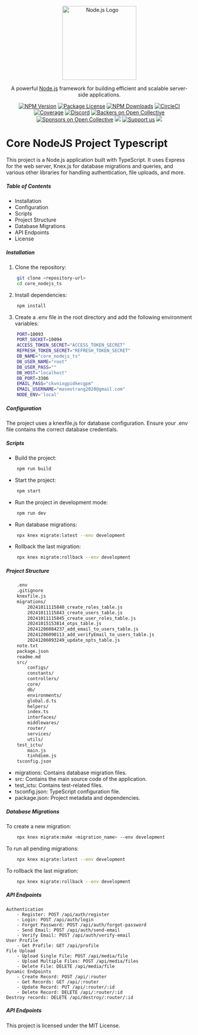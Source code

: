 <p align="center">
  <a href="http://nodejs.org/" target="blank"><img src="https://nodejs.org/static/images/logo.svg" width="200" alt="Node.js Logo" /></a>
</p>

[circleci-image]: https://img.shields.io/circleci/build/github/nodejs/node/master?token=abc123def456
[circleci-url]: https://circleci.com/gh/nodejs/node

  <p align="center">A powerful <a href="http://nodejs.org" target="_blank">Node.js</a> framework for building efficient and scalable server-side applications.</p>
    <p align="center">
<a href="https://www.npmjs.com/org/nodejs" target="_blank"><img src="https://img.shields.io/npm/v/node.svg" alt="NPM Version" /></a>
<a href="https://www.npmjs.com/org/nodejs" target="_blank"><img src="https://img.shields.io/npm/l/node.svg" alt="Package License" /></a>
<a href="https://www.npmjs.com/org/nodejs" target="_blank"><img src="https://img.shields.io/npm/dm/node.svg" alt="NPM Downloads" /></a>
<a href="https://circleci.com/gh/nodejs/node" target="_blank"><img src="https://img.shields.io/circleci/build/github/nodejs/node/master" alt="CircleCI" /></a>
<a href="https://coveralls.io/github/nodejs/node?branch=master" target="_blank"><img src="https://coveralls.io/repos/github/nodejs/node/badge.svg?branch=master#9" alt="Coverage" /></a>
<a href="https://discord.gg/G7Qnnhy" target="_blank"><img src="https://img.shields.io/badge/discord-online-brightgreen.svg" alt="Discord"/></a>
<a href="https://opencollective.com/node#backer" target="_blank"><img src="https://img.shields.io/badge/Backers-Open%20Collective-41B883.svg" alt="Backers on Open Collective" /></a>
<a href="https://opencollective.com/node#sponsor" target="_blank"><img src="https://img.shields.io/badge/Sponsors-Open%20Collective-41B883.svg" alt="Sponsors on Open Collective" /></a>
  <a href="https://paypal.me/nodejs" target="_blank"><img src="https://img.shields.io/badge/Donate-PayPal-ff3f59.svg"/></a>
    <a href="https://opencollective.com/node#sponsor"  target="_blank"><img src="https://img.shields.io/badge/Support%20us-Open%20Collective-41B883.svg" alt="Support us"></a>
  <a href="https://twitter.com/nodejs" target="_blank"><img src="https://img.shields.io/twitter/follow/nodejs.svg?style=social&label=Follow"></a>
</p>

# Core NodeJS Project Typescript
This project is a Node.js application built with TypeScript. It uses Express for the web server, Knex.js for database migrations and queries, and various other libraries for handling authentication, file uploads, and more.

##### Table of Contents
- Installation
- Configuration
- Scripts
- Project Structure
- Database Migrations
- API Endpoints
- License

##### Installation

1. Clone the repository:
```bash
    git clone <repository-url>
    cd core_nodejs_ts
```
2. Install dependencies:
```bash
    npm install
```

3. Create a .env file in the root directory and add the following environment variables:
```bash
    PORT=10093
    PORT_SOCKET=10094
    ACCESS_TOKEN_SECRET="ACCESS_TOKEN_SECRET"
    REFRESH_TOKEN_SECRET="REFRESH_TOKEN_SECRET"
    DB_NAME="core_nodejs_ts"
    DB_USER_NAME="root"
    DB_USER_PASS=""
    DB_HOST="localhost"
    DB_PORT=3306
    EMAIL_PASS="ckvnixgpidkecgpm"
    EMAIL_USERNAME="maseotrang2020@gmail.com"
    NODE_ENV='local'
```

##### Configuration
The project uses a knexfile.js  for database configuration. Ensure your .env file contains the correct database credentials.

##### Scripts
- Build the project:
```bash
    npm run build
```
- Start the project:
```bash
    npm start
```

- Run the project in development mode:
```bash
    npm run dev
```

- Run database migrations:
```bash
    npx knex migrate:latest --env development
```

- Rollback the last migration:
```bash
    npx knex migrate:rollback --env development
```

##### Project Structure
```bash
    .env
    .gitignore
    knexfile.js
    migrations/
        20241011115840_create_roles_table.js
        20241011115843_create_users_table.js
        20241011115845_create_user_roles_table.js
        20241015153814_otps_table.js
        20241206084237_add_email_to_users_table.js
        20241206090113_add_verifyEmail_to_users_table.js
        20241206093249_update_opts_table.js
    note.txt
    package.json
    readme.md
    src/
        configs/
        constants/
        controllers/
        core/
        db/
        environments/
        global.d.ts
        helpers/
        index.ts
        interfaces/
        middlewares/
        router/
        services/
        utils/
    test_ictu/
        main.js
        tinhdiem.js
    tsconfig.json
```

- migrations: Contains database migration files.
- src: Contains the main source code of the application.
- test_ictu: Contains test-related files.
- tsconfig.json: TypeScript configuration file.
- package.json: Project metadata and dependencies.

##### Database Migrations
To create a new migration:
```bash
    npx knex migrate:make <migration_name> --env development
```

To run all pending migrations:
```bash
    npx knex migrate:latest --env development
```

To rollback the last migration:
```bash
    npx knex migrate:rollback --env development
```

##### API Endpoints
    Authentication
        - Register: POST /api/auth/register
        - Login: POST /api/auth/login
        - Forgot Password: POST /api/auth/forgot-password
        - Send Email: POST /api/auth/send-email
        - Verify Email: POST /api/auth/verify-email
    User Profile
        - Get Profile: GET /api/profile
    File Upload
        - Upload Single File: POST /api/media/file
        - Upload Multiple Files: POST /api/media/files
        - Delete File: DELETE /api/media/file
    Dynamic Endpoints
        - Create Record: POST /api/:router
        - Get Records: GET /api/:router
        - Update Record: PUT /api/:router/:id
        - Delete Record: DELETE /api/:router/:id
    Destroy records: DELETE /api/destroy/:router/:id
##### API Endpoints
This project is licensed under the MIT License.
    

